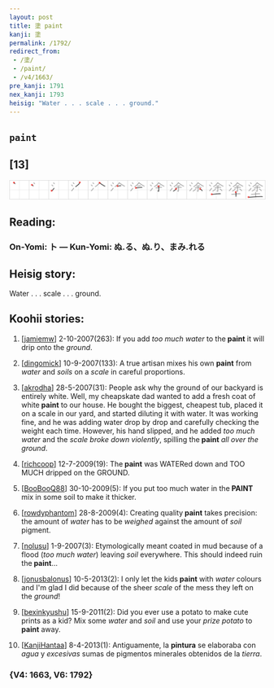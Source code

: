 ```yaml
---
layout: post
title: 塗 paint
kanji: 塗
permalink: /1792/
redirect_from:
 - /塗/
 - /paint/
 - /v4/1663/
pre_kanji: 1791
nex_kanji: 1793
heisig: "Water . . . scale . . . ground."
---
```


## `paint`

## [13]

<div class="stroke"><img src="../images/E5A197.png" /></div>

## Reading:

### On-Yomi: ト &mdash; Kun-Yomi: ぬ.る、ぬ.り、まみ.れる

## Heisig story:

Water . . . scale . . . ground.

## Koohii stories:

1) [<a href="http://kanji.koohii.com/profile/jamiemw">jamiemw</a>] 2-10-2007(263): If you add <em>too much water</em> to the<strong> paint</strong> it will drip onto the <em>ground</em>.

2) [<a href="http://kanji.koohii.com/profile/dingomick">dingomick</a>] 10-9-2007(133): A true artisan mixes his own <strong>paint</strong> from <em>water</em> and <em>soils</em> on a <em>scale</em> in careful proportions.

3) [<a href="http://kanji.koohii.com/profile/akrodha">akrodha</a>] 28-5-2007(31): People ask why the ground of our backyard is entirely white. Well, my cheapskate dad wanted to add a fresh coat of white<strong> paint</strong> to our house. He bought the biggest, cheapest tub, placed it on a scale in our yard, and started diluting it with water. It was working fine, and he was adding water drop by drop and carefully checking the weight each time. However, his hand slipped, and he added <em>too much water</em> and the <em>scale broke down violently</em>, spilling the<strong> paint</strong> <em>all over the ground</em>.

4) [<a href="http://kanji.koohii.com/profile/richcoop">richcoop</a>] 12-7-2009(19): The<strong> paint</strong> was WATERed down and TOO MUCH dripped on the GROUND.

5) [<a href="http://kanji.koohii.com/profile/BooBooQ88">BooBooQ88</a>] 30-10-2009(5): If you put too much water in the<strong> PAINT</strong> mix in some soil to make it thicker.

6) [<a href="http://kanji.koohii.com/profile/rowdyphantom">rowdyphantom</a>] 28-8-2009(4): Creating quality<strong> paint</strong> takes precision: the amount of <em>water</em> has to be <em>weighed</em> against the amount of <em>soil</em> pigment.

7) [<a href="http://kanji.koohii.com/profile/nolusu">nolusu</a>] 1-9-2007(3): Etymologically meant coated in mud because of a flood (<em>too much water</em>) leaving <em>soil</em> everywhere. This should indeed ruin the<strong> paint</strong>...

8) [<a href="http://kanji.koohii.com/profile/jonusbalonus">jonusbalonus</a>] 10-5-2013(2): I only let the kids<strong> paint</strong> with <em>water</em> colours and I&#039;m glad I did because of the sheer <em>scale</em> of the mess they left on the <em>ground</em>!

9) [<a href="http://kanji.koohii.com/profile/bexinkyushu">bexinkyushu</a>] 15-9-2011(2): Did you ever use a potato to make cute prints as a kid? Mix some <em>water</em> and <em>soil</em> and use your <em>prize potato</em> to<strong> paint</strong> away.

10) [<a href="http://kanji.koohii.com/profile/KanjiHantaa">KanjiHantaa</a>] 8-4-2013(1): Antiguamente, la <strong>pintura</strong> se elaboraba con <em>agua</em> y <em>excesivas</em> sumas de pigmentos minerales obtenidos de la <em>tierra</em>.

### {V4: 1663, V6: 1792}
